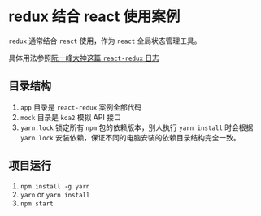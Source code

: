 # redux 结合 react 使用案例

`redux` 通常结合 `react` 使用，作为 `react` 全局状态管理工具。

具体用法参照[阮一峰大神这篇 `react-redux` 日志](http://www.ruanyifeng.com/blog/2016/09/redux_tutorial_part_three_react-redux.html)

## 目录结构

1. `app` 目录是 `react-redux` 案例全部代码
1. `mock` 目录是 `koa2` 模拟 API 接口
1. `yarn.lock` 锁定所有 `npm` 包的依赖版本，别人执行 `yarn install` 时会根据 `yarn.lock` 安装依赖，保证不同的电脑安装的依赖目录结构完全一致。

## 项目运行

1. `npm install -g yarn`
1. `yarn` or `yarn install`
1. `npm start`